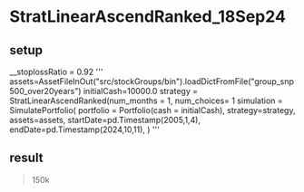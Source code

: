 # StratLinearAscendRanked_18Sep24
## setup
__stoplossRatio = 0.92
'''
assets=AssetFileInOut("src/stockGroups/bin").loadDictFromFile("group_snp500_over20years")
initialCash=10000.0
strategy = StratLinearAscendRanked(num_months = 1, num_choices= 1
simulation = SimulatePortfolio(
    portfolio = Portfolio(cash = initialCash),
    strategy=strategy,
    assets=assets,
    startDate=pd.Timestamp(2005,1,4),
    endDate=pd.Timestamp(2024,10,11),
)
'''
## result
>150k